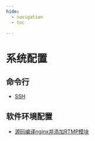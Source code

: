 ```yaml
---
hide:
  - navigation
  - toc

---
```


# 系统配置

## 命令行

* [SSH](ssh.md)

## 软件环境配置

* [源码编译nginx并添加RTMP模块](nginx-rtmp.md)
